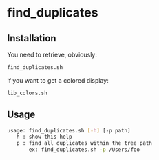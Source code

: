 # find_duplicates
## Installation
You need to retrieve, obviously:
```sh
find_duplicates.sh
```

if you want to get a colored display:
```sh
lib_colors.sh
```

## Usage
```sh
usage: find_duplicates.sh [-h] [-p path]
   h : show this help
   p : find all duplicates within the tree path
       ex: find_duplicates.sh -p /Users/foo
```
